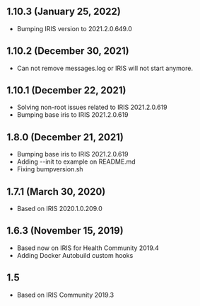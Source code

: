 ## 1.10.3 (January 25, 2022)
  - Bumping IRIS version to 2021.2.0.649.0

## 1.10.2 (December 30, 2021)
  - Can not remove messages.log or IRIS will not start anymore.

## 1.10.1 (December 22, 2021)
  - Solving non-root issues related to IRIS 2021.2.0.619
  - Bumping base iris to IRIS 2021.2.0.619

## 1.8.0 (December 21, 2021)
  - Bumping base iris to IRIS 2021.2.0.619
  - Adding --init to example on README.md
  - Fixing bumpversion.sh

## 1.7.1 (March 30, 2020)
  - Based on IRIS 2020.1.0.209.0

## 1.6.3 (November 15, 2019)
  - Based now on IRIS for Health Community 2019.4
  - Adding Docker Autobuild custom hooks

## 1.5 
  - Based on IRIS Community 2019.3

